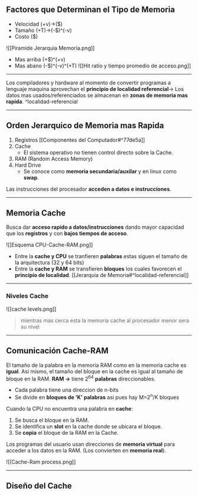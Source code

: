 ## Factores que Determinan el Tipo de Memoria
- Velocidad (+v)->($)
- Tamaño (+T)->(-$)^(-v)
- Costo ($)

![[Piramide Jerarquia Memoria.png]]
- Mas arriba (+$)^(+v)
- Mas abano (-$)^(-v)^(+T)
![[Hit ratio y tiempo promedio de acceso.png]]

***
Los compiladores y hardware al momento de convertir programas a lenguaje maquina aprovechan el **principio de localidad referencial**-> Los datos mas usados/referenciados se almacenan en **zonas de memoria mas rapida**. ^localidad-referencial

***
## Orden Jerarquico de Memoria mas Rapida
1. Registros [[Componentes del Computador#^77de5a]]
2. Cache
	- El sistema operativo no tienen control directo sobre la Cache.
1. RAM (Random Access Memory)
2. Hard Drive
	- Se conoce como **memoria secundaria/auxilar** y en linux como **swap**.

Las instrucciones del procesador **acceden a datos e instrucciones**.
***
## Memoria Cache
Busca dar **acceso rapido a datos/instrucciones** dando mayor capacidad que los **registros** y con **bajos tiempos de acceso**. 

![[Esquema CPU-Cache-RAM.png]]
- Entre la **cache y CPU** se tranfieren **palabras** estas siguen el tamaño de la arquitectura (32 y 64 bits)
- Entre la **cache y RAM** se transfieren **bloques** los cuales favorecen el **principio de localidad**. [[Jerarquia de Memoria#^localidad-referencial]]
***
### Niveles Cache
![[cache levels.png]]
>mientras mas cerca esta la memoria cache al procesador menor sera su nivel
***
## Comunicación Cache-RAM
El tamaño de la palabra en la memoria RAM como en la memoria cache es **igual**. Así mismo, el tamaño del bloque en la cache es igual al tamaño de bloque en la RAM. 
**RAM ->** tiene 2<sup>64</sup> **palabras** direccionables.
- Cada palabra tiene una direccion de n-bits
- Se divide en **bloques de 'K' palabras** asi pues hay M=2<sup>n</sup>/K bloques

Cuando la CPU no encuentra una palabra en **cache**:
1. Se busca el bloque en la RAM.
2. Se identifica un **slot** en la cache donde se ubicara el bloque.
3. Se **copia** el bloque de la RAM en la Cache.

Los programas del usuario usan direcciones de **memoria virtual** para acceder a los datos en la RAM. (Los convierten en **memoria real**).

![[Cache-Ram process.png]]
***
## Diseño del Cache

